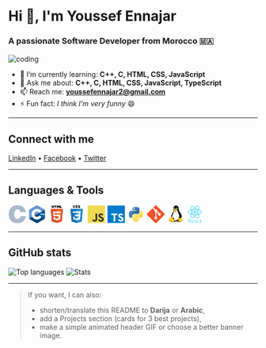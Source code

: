 <!-- Banner -->

# Hi 👋, I'm **Youssef Ennajar**
### A passionate Software Developer from **Morocco** 🇲🇦

<img align="center" alt="coding" width="300" src="https://badge.mediaplus.ma/binary/yousenna" />

- 🔭 I’m currently learning: **C++, C, HTML, CSS, JavaScript**  
- 💬 Ask me about: **C++, C, HTML, CSS, JavaScript, TypeScript**  
- 📫 Reach me: **youssefennajar2@gmail.com**  
- ⚡ Fun fact: *I think I’m very funny* 😄

---

## Connect with me
<p>
  <a href="https://www.linkedin.com/in/youssef-ennajar" target="_blank">LinkedIn</a> •
  <a href="https://facebook.com/youssef.ennajar" target="_blank">Facebook</a> •
  <a href="https://twitter.com/" target="_blank">Twitter</a>
</p>

---

## Languages & Tools
<p align="left">
  <img src="https://raw.githubusercontent.com/devicons/devicon/master/icons/c/c-original.svg" title="C" width="36" height="36"/>
  <img src="https://raw.githubusercontent.com/devicons/devicon/master/icons/cplusplus/cplusplus-original.svg" title="C++" width="36" height="36"/>
  <img src="https://raw.githubusercontent.com/devicons/devicon/master/icons/html5/html5-original-wordmark.svg" title="HTML5" width="36" height="36"/>
  <img src="https://raw.githubusercontent.com/devicons/devicon/master/icons/css3/css3-original-wordmark.svg" title="CSS3" width="36" height="36"/>
  <img src="https://raw.githubusercontent.com/devicons/devicon/master/icons/javascript/javascript-original.svg" title="JavaScript" width="36" height="36"/>
  <img src="https://raw.githubusercontent.com/devicons/devicon/master/icons/typescript/typescript-original.svg" title="TypeScript" width="36" height="36"/>
  <img src="https://raw.githubusercontent.com/devicons/devicon/master/icons/python/python-original.svg" title="Python" width="36" height="36"/>
  <img src="https://raw.githubusercontent.com/devicons/devicon/master/icons/git/git-original.svg" title="Git" width="36" height="36"/>
  <img src="https://raw.githubusercontent.com/devicons/devicon/master/icons/linux/linux-original.svg" title="Linux" width="36" height="36"/>
  <img src="https://raw.githubusercontent.com/devicons/devicon/master/icons/react/react-original-wordmark.svg" title="React" width="36" height="36"/>
</p>

---

## GitHub stats
<p>
  <img alt="Top languages" src="https://github-readme-stats.vercel.app/api/top-langs?username=youssef43a&show_icons=true&locale=en&layout=compact" />
  <img alt="Stats" src="https://github-readme-stats.vercel.app/api?username=youssef43a&show_icons=true&locale=en" />
</p>

---

> If you want, I can also:
> - shorten/translate this README to **Darija** or **Arabic**,
> - add a Projects section (cards for 3 best projects),
> - make a simple animated header GIF or choose a better banner image.


